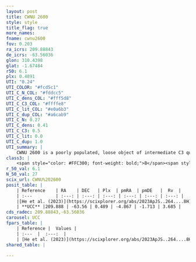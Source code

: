 ```yaml
---
layout: post
title: CWNU 2600
style: style
title_flag: true
more_names: 
fname: cwnu2600
fov: 0.203
ra_icrs: 209.88843
de_icrs: -63.56036
glon: 310.4398
glat: -1.67484
r50: 6.1
plx: 0.4891
UTI: "0.24"
UTI_COLOR: "#fcd5c1"
UTI_C_N_COL: "#fddcc5"
UTI_C_dens_COL: "#fff5d8"
UTI_C_C3_COL: "#ffffe8"
UTI_C_lit_COL: "#e0a6b3"
UTI_C_dup_COL: "#a6cab9"
UTI_C_N: 0.27
UTI_C_dens: 0.41
UTI_C_C3: 0.5
UTI_C_lit: 0.0
UTI_C_dup: 1.0
UTI_summary: |
    CWNU 2600 is a poorly populated, loose object of intermediate C3 quality. It was recently reported in the literature.
class3: |
    <span style="color: #FFC300; font-weight: bold;">B</span><span style="color: #FFC300; font-weight: bold;">B</span>
r_50_val: 6.1
N_50_val: 27
scix_url: CWNU%202600
posit_table: |
    | Reference    | RA    | DEC   | Plx  | pmRA  | pmDE   |  Rv  |
    | :---         | :---: | :---: | :---: | :---: | :---: | :---: |
    |[He et al. (2023)](https://scixplorer.org/abs/2023ApJS..264....8H) | 209.894 | -63.569 | 0.489 | -4.873 | -1.724 | 3.69 |
    | **UCC** |209.888 | -63.56 | 0.489 | -4.867 | -1.713 | 3.685 | 
cds_radec: 209.88843,-63.56036
carousel: UCC
fpars_table: |
    | Reference |  Values |
    | :---  |  :---:  |
    | [He et al. (2023)](https://scixplorer.org/abs/2023ApJS..264....8H) | `A0=1.15, m-M=11.45, logAge=8.6` |
shared_table: |
    
---
```

